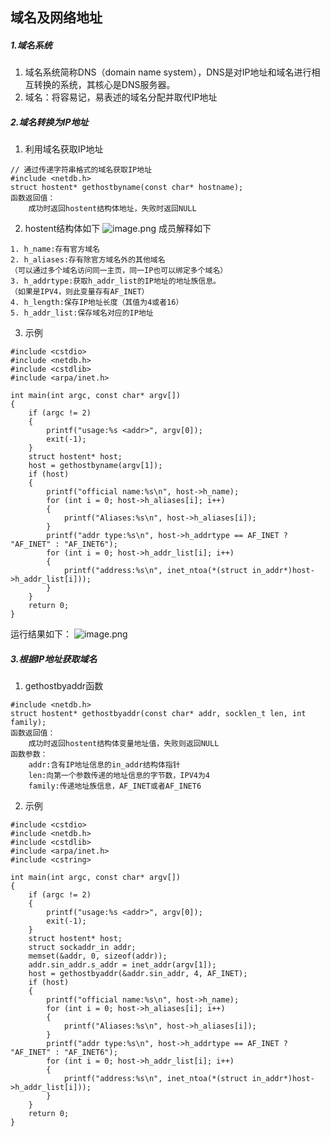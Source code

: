 ## 域名及网络地址
##### 1.域名系统
1. 域名系统简称DNS（domain name system），DNS是对IP地址和域名进行相互转换的系统，其核心是DNS服务器。
2. 域名：将容易记，易表述的域名分配并取代IP地址
##### 2.域名转换为IP地址
1. 利用域名获取IP地址
```
// 通过传递字符串格式的域名获取IP地址
#include <netdb.h>
struct hostent* gethostbyname(const char* hostname);
函数返回值：
    成功时返回hostent结构体地址，失败时返回NULL
```
2. hostent结构体如下
![image.png](https://upload-images.jianshu.io/upload_images/17728742-3be7393840f2be8b.png?imageMogr2/auto-orient/strip%7CimageView2/2/w/1240)
成员解释如下
```
1. h_name:存有官方域名
2. h_aliases:存有除官方域名外的其他域名
（可以通过多个域名访问同一主页，同一IP也可以绑定多个域名）
3. h_addrtype:获取h_addr_list的IP地址的地址族信息。
（如果是IPV4，则此变量存有AF_INET）
4. h_length:保存IP地址长度（其值为4或者16）
5. h_addr_list:保存域名对应的IP地址
```
3. 示例
```
#include <cstdio>
#include <netdb.h>
#include <cstdlib>
#include <arpa/inet.h>

int main(int argc, const char* argv[])
{
    if (argc != 2)
    {
        printf("usage:%s <addr>", argv[0]);
        exit(-1);
    }
    struct hostent* host;
    host = gethostbyname(argv[1]);
    if (host)
    {
        printf("official name:%s\n", host->h_name);
        for (int i = 0; host->h_aliases[i]; i++)
        {
            printf("Aliases:%s\n", host->h_aliases[i]);
        }
        printf("addr type:%s\n", host->h_addrtype == AF_INET ? "AF_INET" : "AF_INET6");
        for (int i = 0; host->h_addr_list[i]; i++)
        {
            printf("address:%s\n", inet_ntoa(*(struct in_addr*)host->h_addr_list[i]));
        }
    }
    return 0;
}
```
运行结果如下：
![image.png](https://upload-images.jianshu.io/upload_images/17728742-6988f4597a0b6817.png?imageMogr2/auto-orient/strip%7CimageView2/2/w/1240)
##### 3.根据IP地址获取域名
1. gethostbyaddr函数
```
#include <netdb.h>
struct hostent* gethostbyaddr(const char* addr, socklen_t len, int family);
函数返回值：
    成功时返回hostent结构体变量地址值，失败则返回NULL
函数参数：
    addr:含有IP地址信息的in_addr结构体指针
    len:向第一个参数传递的地址信息的字节数，IPV4为4
    family:传递地址族信息，AF_INET或者AF_INET6
```
2. 示例
```
#include <cstdio>
#include <netdb.h>
#include <cstdlib>
#include <arpa/inet.h>
#include <cstring>

int main(int argc, const char* argv[])
{
    if (argc != 2)
    {
        printf("usage:%s <addr>", argv[0]);
        exit(-1);
    }
    struct hostent* host;
    struct sockaddr_in addr;
    memset(&addr, 0, sizeof(addr));
    addr.sin_addr.s_addr = inet_addr(argv[1]);
    host = gethostbyaddr(&addr.sin_addr, 4, AF_INET);
    if (host)
    {
        printf("official name:%s\n", host->h_name);
        for (int i = 0; host->h_aliases[i]; i++)
        {
            printf("Aliases:%s\n", host->h_aliases[i]);
        }
        printf("addr type:%s\n", host->h_addrtype == AF_INET ? "AF_INET" : "AF_INET6");
        for (int i = 0; host->h_addr_list[i]; i++)
        {
            printf("address:%s\n", inet_ntoa(*(struct in_addr*)host->h_addr_list[i]));
        }
    }
    return 0;
}
```